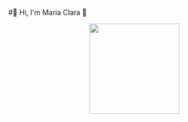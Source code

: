 
#🎇 Hi, I'm Maria Clara 🎇
<div align="center">
  <a href="https://github.com/macsantos">
  <img height="180em" src="https://github-readme-stats.vercel.app/api?username=macsantos&show_icons=true&theme=synthwave&include_all_commits=true&count_private=true"/>
  </div>
